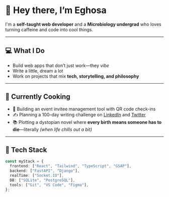 # 👋 Hey there, I’m Eghosa

I'm a **self-taught web developer** and a **Microbiology undergrad** who loves turning caffeine and code into cool things.

---

## 💻 What I Do

- Build web apps that don’t just work—they _vibe_
- Write a little, dream a lot
- Work on projects that mix **tech, storytelling, and philosophy**

---

## 🧠 Currently Cooking

- 🎫 Building an event invitee management tool with QR code check-ins
- ✍️ Planning a 100-day writing challenge on [LinkedIn](https://www.linkedin.com/in/eghosaordia) and [Twitter](https://x.com/ordia_codes)
- 📚 Plotting a dystopian novel where **every birth means someone has to die**—literally _(when life chills out a bit)_

---

## 🔧 Tech Stack

```ts
const myStack = {
  frontend: ["React", "Tailwind", "TypeScript", "GSAP"],
  backend: ["FastAPI", "Django"],
  realTime: ["Socket.IO"],
  DB: ["SQLite", "PostgreSQL"],
  tools: ["Git", "VS Code", "Figma"],
};
```
